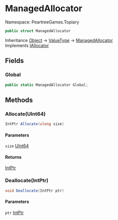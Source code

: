 # ManagedAllocator

Namespace: PeartreeGames.Topiary

```csharp
public struct ManagedAllocator
```

Inheritance [Object](https://docs.microsoft.com/en-us/dotnet/api/system.object) → [ValueType](https://docs.microsoft.com/en-us/dotnet/api/system.valuetype) → [ManagedAllocator](./peartreegames.topiary.managedallocator.md)<br>
Implements [IAllocator](./peartreegames.topiary.iallocator.md)

## Fields

### **Global**

```csharp
public static ManagedAllocator Global;
```

## Methods

### **Allocate(UInt64)**

```csharp
IntPtr Allocate(ulong size)
```

#### Parameters

`size` [UInt64](https://docs.microsoft.com/en-us/dotnet/api/system.uint64)<br>

#### Returns

[IntPtr](https://docs.microsoft.com/en-us/dotnet/api/system.intptr)<br>

### **Deallocate(IntPtr)**

```csharp
void Deallocate(IntPtr ptr)
```

#### Parameters

`ptr` [IntPtr](https://docs.microsoft.com/en-us/dotnet/api/system.intptr)<br>
